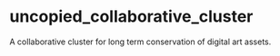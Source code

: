 # uncopied_collaborative_cluster
A collaborative cluster for long term conservation of digital art assets.
